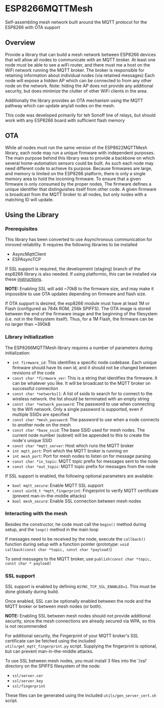 # ESP8266MQTTMesh
Self-assembling mesh network built around the MQTT protocol for the ESP8266 with OTA support

## Overview
Provide a library that can build a mesh network between ESP8266 devices that will allow all nodes to communicate with an MQTT broker.
At least one node must be able to see a wiFi router, and there must me a host on the WiFi network running the MQTT broker.
The broker is responsible for retaining information about individual nodes (via retained messages)
Each node will expose a hidden AP which can be connected to from any other node on the network.  Note:  hiding the AP does not provide
any additional security, but does minimize the clutter of other WiFi clients in the area.

Additionally the library provides an OTA mechanism using the MQTT pathway which can update any/all nodes on the mesh.

This code was developed primarily for teh Sonoff line of relays, but should work with any ESP8266 board with sufficient flash memory

## OTA
While all nodes must run the same version of the ESP8622MQTTMesh library, each node may run a unique firmware with independent purposes.
The main purpose behind this library was to provide a backbone on which several home-automation sensors could be built.  As such
each node may need different code to achieve its purpose.  Because firmwares are large, and memory is limited on the ESP8266 platform,
there is only a single memory area to hold the incoming firmware.  To ensure that a given firmware is only consumed by the proper nodes,
The firmware defines a unique identifier that distinguishes itself from other code.  A given firmware is broadcast from the MQTT
broker to all nodes, but only nodes with a matching ID will update.

## Using the Library
### Prerequisites
This library has been converted to use Asynchronous communication for imroved reliability.  It requires the following libraries to be installed
* AsyncMqttClient
* ESPAsyncTCP

If SSL support is required, the development (staging) branch of the esp8266 library is also needed.
If using platformio, this can be installed via these [instructions](http://docs.platformio.org/en/latest/platforms/espressif8266.html#using-arduino-framework-with-staging-version).

**NOTE:** Enabling SSL will add ~70kB to the firmware size, and may make it impossible to use OTA updates depending on firmware and flash size.

If OTA support is desired, the esp8266 module must have at least 1M or Flash (configured as 784k ROM, 256k SPIFFS).  The OTA image is stored
between the end of the firmware image and the beginning of the filesystem (i.e. not in the filesystem itself).  Thus, for a 1M Flash, the firmware can
be no larger than ~390kB

### Library initialization
The ESP8266MQTTMesh library requires a number of parameters during initialization:
* `int firmware_id`:  This identifies a specific node codebase.  Each unique firmware should have its own id, and it should not be changed between revisions of the code
* `const char *firmware_ver`: This is a string that idenitfies the firmware.  It can be whatever you like.  It will be broadcast to the MQTT broker on successful connection
* `const char *networks[]`: A list of ssids to search for to connect to the wireless network.  the list should be terminated with an empty string
* `const char *network_password`: The password to use when connecting to the Wifi network.  Only a single password is supported, even if multiple SSIDs are specified
* `const char *mesh_password`: The password to use when a node connects to another node on the mesh
* `const char *base_ssid`: The base SSID used for mesh nodes.  The current node number (subnet) will be appended to this to create the node's unique SSID
* `const char *mqtt_server`: Host which runs the MQTT broker
* `int mqtt_port`: Port which the MQTT broker is running on
* `int mesh_port`: Port for mesh nodes to listen on for message parsing
* `const char *in_topic`: MQTT topic prefix for messages sent to the node
* `const char *out_topic`: MQTT topic prefix for messages from the node

If SSL support is enabled, the following optional parameters are available:
* `bool mqtt_secure`: Enable MQTT SSL support
* `const uint8_t *mqtt_fingerprint`: Fingerprint to verify MQTT certificate (prevent man-in-the-middle attacks)
* `bool mesh_secure`: Enable SSL connection between mesh nodes

### Interacting with the mesh
Besides the constructor, he code must call the `begin()` method during setup, and the `loop()` method in the main loop

If messages need to be received by the node, execute the `callback()` function during setup with a function pointer
(prototype: `void callback(const char *topic, const char *payload)`)

To send messages to the MQTT broker, use `publish(const char *topic, const char * payload)`

### SSL support
SSL support is enabled by defining `ASYNC_TCP_SSL_ENABLED=1`.  This must be done globally during build.

Once enabled, SSL can be optionally enabled between the node and the MQTT broker or between mesh nodes (or both).

**NOTE:** Enabling SSL between mesh nodes should not provide additional security, since the mesh connections are already secured via WPA, so this is not recommended

For additional security, the Fingerprint of your MQTT broker's SSL certificate can be fetched using the included `utils/get_mqtt_fingerprint.py` script.  Supplying the fingerprint is optional, but can prevent man-in-the-middle attacks.

To use SSL between mesh nodes, you must install 3 files into the '/ssl' directory on the SPIFFS filesystem of the node:
* `ssl/server.cer`
* `ssl/server.key`
* `ssl/fingerprint`

These files can be generated using the included `utils/gen_server_cert.sh` script.
